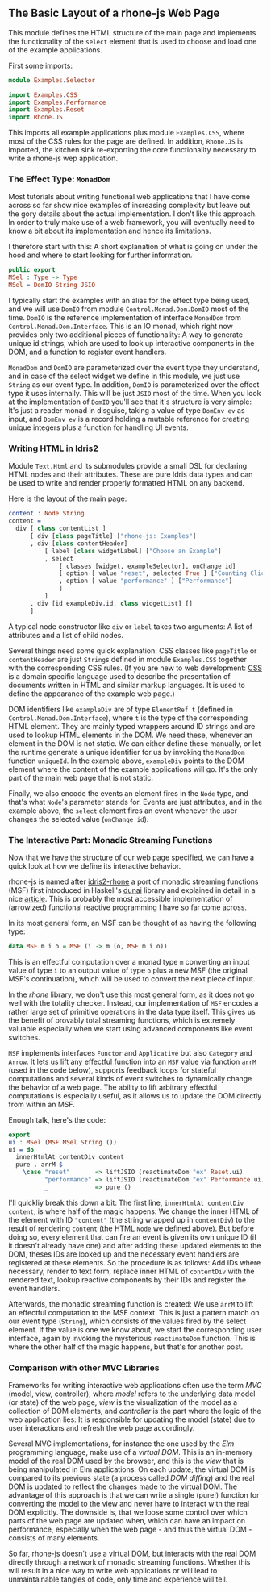 ## The Basic Layout of a rhone-js Web Page

This module defines the HTML structure of the main page and
implements the functionality of the `select` element that is
used to choose and load one of the example applications.

First some imports:

```idris
module Examples.Selector

import Examples.CSS
import Examples.Performance
import Examples.Reset
import Rhone.JS
```

This imports all example applications plus module `Examples.CSS`, where
most of the CSS rules for the page are defined. In addition, `Rhone.JS`
is imported, the kitchen sink re-exporting the core functionality necessary
to write a rhone-js wep application.

### The Effect Type: `MonadDom`

Most tutorials about writing functional web applications that I have come
across so far show nice examples of increasing complexity but leave out the
gory details about the actual implementation. I don't like this approach. In
order to truly make use of a web framework, you will eventually need to
know a bit about its implementation and hence its limitations.

I therefore start with this: A short explanation of what is going on under the
hood and where to start looking for further information.

```idris
public export
MSel : Type -> Type
MSel = DomIO String JSIO
```

I typically start the examples with an alias for the effect type being
used, and we will use `DomIO` from module `Control.Monad.Dom.DomIO`
most of the time. `DomIO` is the reference
implementation of interface `MonadDom` from `Control.Monad.Dom.Interface`.
This is an IO monad, which right now provides only two additional
pieces of functionality:
A way to generate unique id strings, which are used to look up
interactive components in the DOM, and a function to register event
handlers.

`MonadDom` and `DomIO` are parameterized over the event type they
understand, and in case of the select widget we define in
this module, we just use `String`
as our event type. In addition, `DomIO` is parameterized over the effect
type it uses internally. This will be just `JSIO` most of the
time. When you look at the implementation of `DomIO` you'll see
that it's structure is very simple: It's just a reader monad in disguise,
taking a value of type `DomEnv ev` as input, and `DomEnv ev` is a record
holding a mutable reference for creating unique integers plus
a function for handling UI events.

### Writing HTML in Idris2

Module `Text.Html` and its submodules provide a small DSL for
declaring HTML nodes and their attributes. These are pure
Idris data types and can be used to write and render
properly formatted HTML on any backend.

Here is the layout of the main page:

```idris
content : Node String
content =
  div [ class contentList ]
      [ div [class pageTitle] ["rhone-js: Examples"]
      , div [class contentHeader]
          [ label [class widgetLabel] ["Choose an Example"]
          , select
              [ classes [widget, exampleSelector], onChange id]
              [ option [ value "reset", selected True ] ["Counting Clicks"]
              , option [ value "performance" ] ["Performance"]
              ]
          ]
      , div [id exampleDiv.id, class widgetList] []
      ]
```

A typical node constructor like `div` or `label` takes
two arguments: A list of attributes and a list of child
nodes.

Several things need some quick explanation: CSS classes like
`pageTitle` or `contentHeader` are just `String`s defined in
module `Examples.CSS` together with the corresponding CSS rules.
(If you are new to web development: [CSS](https://developer.mozilla.org/en-US/docs/Web/CSS)
is a domain specific
language used to describe the presentation of documents written
in HTML and similar markup languages. It is used to define the
appearance of the example web page.)

DOM identifiers like `exampleDiv` are of type `ElementRef t` (defined
in `Control.Monad.Dom.Interface`), where `t` is the type of the
corresponding HTML element. They are mainly typed wrappers around ID
strings and are used to lookup HTML elements in the DOM.
We need these, whenever an element in the DOM is not static.
We can either define these manually, or let the runtime generate
a unique identifier for us by invoking the `MonadDom` function
`uniqueId`. In the example above, `exampleDiv` points to the DOM element
where the content of the example applications will go. It's the
only part of the main web page that is not static.

Finally, we also encode the events an element fires in the `Node`
type, and that's what `Node`'s parameter stands for. Events are
just attributes, and in the example above, the `select` element
fires an event whenever the user changes the selected value
(`onChange id`).

### The Interactive Part: Monadic Streaming Functions

Now that we have the structure of our web page specified, we
can have a quick look at how we define its interactive behavior.

rhone-js is named after [idris2-rhone](https://github.com/stefan-hoeck/idris2-rhone)
a port of monadic streaming functions (MSF) first introduced
in Haskell's [dunai](https://hackage.haskell.org/package/dunai)
library and explained in detail in a nice
[article](https://www.cs.nott.ac.uk/~psxip1/#FRPRefactored).
This is probably the most accessible implementation of (arrowized)
functional reactive programming I have so far come across.

In its most general form, an MSF can be thought of
as having the following type:

```haskell
data MSF m i o = MSF (i -> m (o, MSF m i o))
```

This is an effectful computation over a monad type `m` converting
an input value of type `i` to an output value of type `o` plus
a new MSF (the original MSF's continuation), which will be used
to convert the next piece of input.

In the *rhone* library, we don't use this most general form,
as it does not go well with the totality checker. Instead,
our implementation of `MSF` encodes a rather large set
of primitive operations in the data type itself. This gives
us the benefit of provably total streaming functions, which is
extremely valuable especially when we start using advanced
components like event switches.

`MSF` implements interfaces `Functor` and `Applicative` but also
`Category` and `Arrow`. It lets us lift any effectful function
into an `MSF` value via function `arrM` (used in the code below),
supports feedback loops for stateful computations and several
kinds of event switches to dynamically change the behavior
of a web page. The ability to lift arbitrary effectful computations
is especially useful, as it allows us to update the DOM
directly from within an MSF.

Enough talk, here's the code:

```idris
export
ui : MSel (MSF MSel String ())
ui = do
  innerHtmlAt contentDiv content
  pure . arrM $
    \case "reset"       => liftJSIO (reactimateDom "ex" Reset.ui)
          "performance" => liftJSIO (reactimateDom "ex" Performance.ui)
          _             => pure ()
```

I'll quickliy break this down a bit: The first line,
`innerHtmlAt contentDiv content`, is where half of the magic
happens: We change the inner HTML of the element with ID
`"content"` (the string wrapped up in `contentDiv`) to the
result of rendering `content` (the HTML `Node` we defined above).
But before doing so, every element that can fire an event is
given its own unique ID (if it doesn't already have one) and
after adding these updated elements to the DOM, theses IDs are
looked up and the necessary event handlers are registered
at these elements. So the procedure is as follows: Add IDs where
necessary, render to text form, replace inner HTML of `contentDiv`
with the rendered text, lookup reactive components by their
IDs and register the event handlers.

Afterwards, the monadic streaming function is created: We
use `arrM` to lift an effectful computation to the MSF context.
This is just a pattern match on our event type (`String`), which consists
of the values fired by the select element. If the value is one we
know about, we start the corresponding user interface, again
by invoking the mysterious `reactimateDom` function. This
is where the other half of the magic happens, but that's for
another post.

### Comparison with other MVC Libraries

Frameworks for writing interactive web applications often
use the term *MVC* (model, view, controller), where
*model* refers to the underlying data model (or state)
of the web page, *view* is the visualization of the model
as a collection of DOM elements, and *controller* is the part where
the logic of the web application lies: It is responsible
for updating the model (state) due to user interactions
and refresh the web page accordingly.

Several MVC implementations,
for instance the one used by the *Elm* programming language,
make use of a *virtual DOM*. This is an in-memory model of
the real DOM used by the browser, and this is the *view*
that is being manipulated in Elm applications. On each
update, the virtual DOM is compared to its previous state
(a process called *DOM diffing*) and the real DOM is updated
to reflect the changes made to the virtual DOM. The advantage of this
approach is that we can write a single (pure!) function for converting
the model to the view and never have to interact with
the real DOM explicitly. The downside is, that we loose some
control over which parts of the web page are updated when,
which can have an impact on performance, especially when
the web page - and thus the virtual DOM - consists of
many elements.

So far, rhone-js doesn't use a virtual DOM, but interacts with
the real DOM directly through a network of monadic streaming
functions. Whether this will result in a nice way to write web applications
or will lead to unmaintainable tangles of code, only time
and experience will tell.
